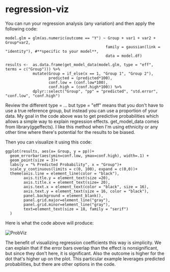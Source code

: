 # regression-viz

You can run your regression analysis (any variation) and then apply the following code: 

 
```
model.glm = glm(as.numeric(outcome == "Y") ~ Group + var1 + var2 + Group*var2, 
                                            family = gaussian(link = "identity"), #**specific to your model**, 
                                            data = model.df) 

results <-  as.data.frame(get_model_data(model.glm, type = "eff", terms = c("Group"))) %>%              
            mutate(Group = if_else(x == 1, "Group 1", "Group 2"), 
                   predicted = (predicted*100), 
                   conf.low = (conf.low*100), 
                   conf.high = (conf.high*100)) %>%  
            dplyr::select("Group", "pp" = "predicted", "std.error", "conf.low", "conf.high")
```
Review the different type = … but type = "eff" means that you don't have to use a true reference group, but instead you can use a proportion of your data. My goal in the code above was to get predictive probabilities which allows a simple way to explain regression effects. get_model_data comes from library(ggeffects).  I like this method when I'm using ethnicity or any other time where there's potential for the results to be biased. 

Then you can visualize it using this code: 

```
ggplot(results, aes(x= Group, y = pp))+ 
  geom_errorbar(aes(ymin=conf.low, ymax=conf.high), width=.1) + 
  geom_point(size = 3)+ 
  labs(y = "% Predicted Probability", x = "Group")+ 
  scale_y_continuous(limits = c(0, 100), expand = c(0,0))+ 
  theme(axis.line = element_line(color = "black"), 
        axis.title.y = element_text(size =20),  
        axis.title.x = element_text(size= 20), 
        axis.text.x = element_text(color = "black", size = 16), 
        axis.text.y = element_text(size = 16, color = "black"), 
        panel.background = element_blank(), 
        panel.grid.major=element_line("gray"), 
        panel.grid.minor=element_line("gray"), 
        text=element_text(size = 18, family = "serif") 
  ) 
```
Here is what the code above will produce:

![ProbViz](https://user-images.githubusercontent.com/51967620/92968730-e543e780-f438-11ea-8350-c7199245ecd1.png)

The benefit of visualizing regression coefficients this way is simplicity. We can explain that if the error bars overlap than the effect is nonsignificant, but since they don't here, it is significant. Also the outcome is higher for the dot that's higher up on the plot. This particular example leverages predicted probabilities, but there are other options in the code.  
